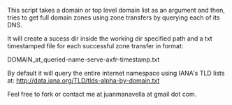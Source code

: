 This script takes a domain or top level domain list as an argument and then, 
tries to get full domain zones using zone transfers by querying each of its DNS.

It will create a sucess dir inside the working dir specified path and a
txt timestamped file for each successful zone transfer in format:

DOMAIN_at_queried-name-serve-axfr-timestamp.txt

By default it will query the entire internet namespace using IANA's TLD lists at:
http://data.iana.org/TLD/tlds-alpha-by-domain.txt

Feel free to fork or contact me at juanmanavella at gmail dot com.
